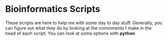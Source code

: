 # Bioinformatics Scripts
These scripts are here to help me with some day to day stuff. Generally, you can figure out what they do by looking at the commments I make in the head of each script. You can look at some options with **python <script> -h** Here's a quick rundown of what each script does:

## General use
**coverage_plot.py** takes in a bedgraph file of coverage (or really anything that assigns a quantity to a linear region) and spits out mean coverage for non-overlapping sliding windows. In case you want to concatenate contigs/scaffolds/chromosomes for ease of plotting in R, the last column automatically does so (compare the last and second to last columns when you switch scaffolds).

**repeat_along_genome.py** will give you the average repeat content along the genome in non-overlapping sliding windows. Can technically calculate single nucleotide content if you put that down for "missing". Additionally, this script is case sensitive, so make sure the character you're searching for are all upper or lower case.

**reverse_complement.py** will give you a fasta file with sequences that you want to get the reverse complement of. You have to give it an initial fasta file and a list of sequences to modify.

**filter_good_mRNA.py** will filter out mRNA sequences that either doesn't have a start codon, has a premature stop codon, or doesn't have a stop codon. Does not check reverse complement, because I wrote this specifically for MAKER outputs and MAKER already tries to make all sequences start with an ATG.

## Population genetics
**hka_test.py** takes in a vcf file and calculates hka between two species in non-overlapping sliding windows across the genome. Will also perform a homogeneity test for the two species of interest. I wrote this because I couldn't find an HKA test calculator online that processes a vcf file. I used PANDAS for convenience, but that means the memory usage will be enormous--I might rewrite this using only hash tables.
**hkat_test_genes_v2.py*** is a much faster version of the original script. However, the input file must have the following columns:
+ regular vcf columns
+ gff headers
+ last column must have a unique label


The way it works, generally is:
W = number of polymorphisms in species A
X = number of polymorphisms in species B
Y = number of fixed differences between species A and species B+C (outgroup)
Z = number of fixed differences between species B and species A+C

calculate each of the above per window and also get total values for each of the above.

HKA(speciesA) = -log10(pval(chi2([W,Y],[WGlobal,ZGlobal]))) <br>
homogeneity(speciesA, speciesB) = -log10(pval(chi2([W,Y],[X,Z])))
